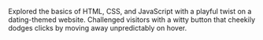 Explored the basics of HTML, CSS, and JavaScript with a playful twist on a dating-themed website. Challenged visitors with a witty button that cheekily dodges clicks by moving away unpredictably on hover.
